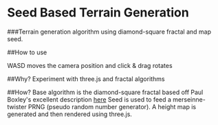 # Seed Based Terrain Generation
###Terrain generation algorithm using diamond-square fractal and map seed.

##How to use

WASD moves the camera position and click & drag rotates

##Why?
Experiment with three.js and fractal algorithms

##How?
Base algorithm is the diamond-square fractal based off Paul Boxley's excellent description [here](http://www.paulboxley.com/blog/2011/03/terrain-generation-mark-one)
Seed is used to feed a merseinne-twister PRNG (pseudo random number generator).
A height map is generated and then rendered using three.js.


